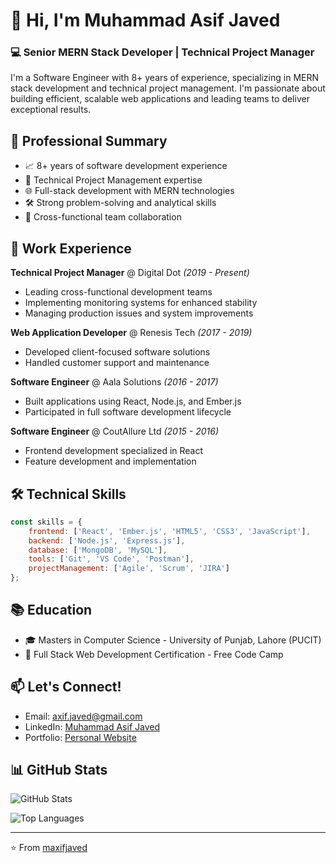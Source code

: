 # 👋 Hi, I'm Muhammad Asif Javed

### 💻 Senior MERN Stack Developer | Technical Project Manager

I'm a Software Engineer with 8+ years of experience, specializing in MERN stack development and technical project management. I'm passionate about building efficient, scalable web applications and leading teams to deliver exceptional results.

## 🚀 Professional Summary

- 📈 8+ years of software development experience
- 👥 Technical Project Management expertise
- 🌐 Full-stack development with MERN technologies
- 🛠 Strong problem-solving and analytical skills
- 🤝 Cross-functional team collaboration

## 💼 Work Experience

**Technical Project Manager** @ Digital Dot *(2019 - Present)*
- Leading cross-functional development teams
- Implementing monitoring systems for enhanced stability
- Managing production issues and system improvements

**Web Application Developer** @ Renesis Tech *(2017 - 2019)*
- Developed client-focused software solutions
- Handled customer support and maintenance

**Software Engineer** @ Aala Solutions *(2016 - 2017)*
- Built applications using React, Node.js, and Ember.js
- Participated in full software development lifecycle

**Software Engineer** @ CoutAllure Ltd *(2015 - 2016)*
- Frontend development specialized in React
- Feature development and implementation

## 🛠 Technical Skills

```javascript
const skills = {
    frontend: ['React', 'Ember.js', 'HTML5', 'CSS3', 'JavaScript'],
    backend: ['Node.js', 'Express.js'],
    database: ['MongoDB', 'MySQL'],
    tools: ['Git', 'VS Code', 'Postman'],
    projectManagement: ['Agile', 'Scrum', 'JIRA']
};
```

## 📚 Education

- 🎓 Masters in Computer Science - University of Punjab, Lahore (PUCIT)
- 📜 Full Stack Web Development Certification - Free Code Camp

## 📫 Let's Connect!

- Email: axif.javed@gmail.com
- LinkedIn: [Muhammad Asif Javed](https://www.linkedin.com/in/maxifjaved)
- Portfolio: [Personal Website](https://maxifjaved.com)

## 📊 GitHub Stats

![GitHub Stats](https://github-readme-stats.vercel.app/api?username=maxifjaved&show_icons=true&theme=radical)

![Top Languages](https://github-readme-stats.vercel.app/api/top-langs/?username=maxifjaved&layout=compact&theme=radical)

---

⭐️ From [maxifjaved](https://github.com/maxifjaved)